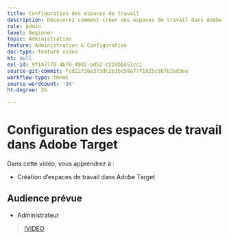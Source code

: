 ```yaml
---
title: Configuration des espaces de travail
description: Découvrez comment créer des espaces de travail dans Adobe Target.
role: Admin
level: Beginner
topic: Administration
feature: Administration & Configuration
doc-type: feature video
kt: null
exl-id: 9f147770-4b78-4982-ad52-c219bb451cc1
source-git-commit: fcd2273ba373dc2b3bc59a77f1925cdb7b2ed3ee
workflow-type: tm+mt
source-wordcount: '34'
ht-degree: 2%

---
```


# Configuration des espaces de travail dans Adobe Target

Dans cette vidéo, vous apprendrez à :

* Création d’espaces de travail dans Adobe Target

## Audience prévue

* Administrateur

>[!VIDEO](https://video.tv.adobe.com/v/3421731/?quality=12&captions=fre_fr)

